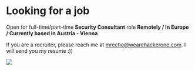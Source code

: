 # Looking for a job 
Open for full-time/part-time **Security Consultant** role **Remotely / In Europe  / Currently based in Austria - Vienna**

 If you are a recruiter, please reach me at mrecho@wearehackerone.com.  I will send you my resume :)) 


<img src='my-gif.gif'>
